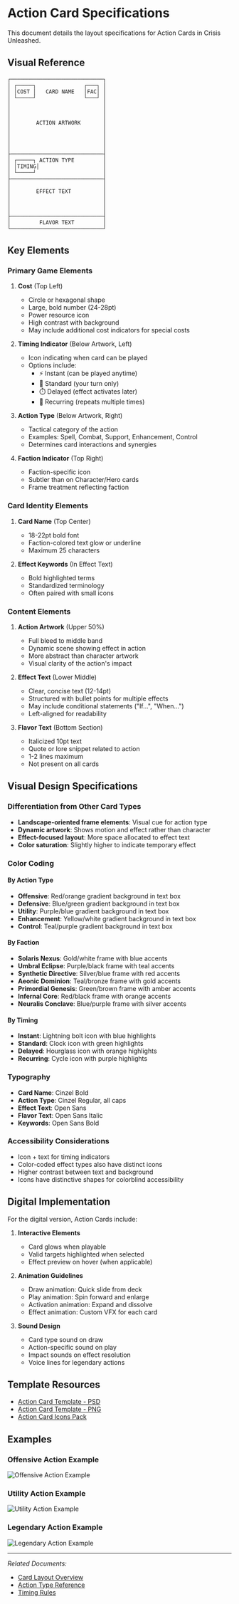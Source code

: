 # Action Card Specifications

This document details the layout specifications for Action Cards in Crisis Unleashed.

## Visual Reference

``` card
┌─────────────────────────────┐
│ ┌─────┐               ┌───┐ │
│ │COST │   CARD NAME   │FAC│ │
│ └─────┘               └───┘ │
│                             │
│                             │
│                             │
│        ACTION ARTWORK       │
│                             │
│                             │
│                             │
│                             │
├─────────────────────────────┤
│ ┌─────┐ ACTION TYPE         │
│ │TIMING│                    │
│ └─────┘                     │
├─────────────────────────────┤
│                             │
│        EFFECT TEXT          │
│                             │
│                             │
│                             │
├─────────────────────────────┤
│         FLAVOR TEXT         │
└─────────────────────────────┘
```

## Key Elements

### Primary Game Elements

1. **Cost** (Top Left)

   - Circle or hexagonal shape
   - Large, bold number (24-28pt)
   - Power resource icon
   - High contrast with background
   - May include additional cost indicators for special costs

2. **Timing Indicator** (Below Artwork, Left)

   - Icon indicating when card can be played
   - Options include:
     - ⚡ Instant (can be played anytime)
     - 🔄 Standard (your turn only)
     - ⏱️ Delayed (effect activates later)
     - 🔁 Recurring (repeats multiple times)

3. **Action Type** (Below Artwork, Right)

   - Tactical category of the action
   - Examples: Spell, Combat, Support, Enhancement, Control
   - Determines card interactions and synergies

4. **Faction Indicator** (Top Right)

   - Faction-specific icon
   - Subtler than on Character/Hero cards
   - Frame treatment reflecting faction

### Card Identity Elements

1. **Card Name** (Top Center)

   - 18-22pt bold font
   - Faction-colored text glow or underline
   - Maximum 25 characters

2. **Effect Keywords** (In Effect Text)

   - Bold highlighted terms
   - Standardized terminology
   - Often paired with small icons

### Content Elements

1. **Action Artwork** (Upper 50%)

   - Full bleed to middle band
   - Dynamic scene showing effect in action
   - More abstract than character artwork
   - Visual clarity of the action's impact

2. **Effect Text** (Lower Middle)

   - Clear, concise text (12-14pt)
   - Structured with bullet points for multiple effects
   - May include conditional statements ("If...", "When...")
   - Left-aligned for readability

3. **Flavor Text** (Bottom Section)

   - Italicized 10pt text
   - Quote or lore snippet related to action
   - 1-2 lines maximum
   - Not present on all cards

## Visual Design Specifications

### Differentiation from Other Card Types

- **Landscape-oriented frame elements**: Visual cue for action type
- **Dynamic artwork**: Shows motion and effect rather than character
- **Effect-focused layout**: More space allocated to effect text
- **Color saturation**: Slightly higher to indicate temporary effect

### Color Coding

#### By Action Type

- **Offensive**: Red/orange gradient background in text box
- **Defensive**: Blue/green gradient background in text box
- **Utility**: Purple/blue gradient background in text box
- **Enhancement**: Yellow/white gradient background in text box
- **Control**: Teal/purple gradient background in text box

#### By Faction

- **Solaris Nexus**: Gold/white frame with blue accents
- **Umbral Eclipse**: Purple/black frame with teal accents
- **Synthetic Directive**: Silver/blue frame with red accents
- **Aeonic Dominion**: Teal/bronze frame with gold accents
- **Primordial Genesis**: Green/brown frame with amber accents
- **Infernal Core**: Red/black frame with orange accents
- **Neuralis Conclave**: Blue/purple frame with silver accents

#### By Timing

- **Instant**: Lightning bolt icon with blue highlights
- **Standard**: Clock icon with green highlights
- **Delayed**: Hourglass icon with orange highlights
- **Recurring**: Cycle icon with purple highlights

### Typography

- **Card Name**: Cinzel Bold
- **Action Type**: Cinzel Regular, all caps
- **Effect Text**: Open Sans
- **Flavor Text**: Open Sans Italic
- **Keywords**: Open Sans Bold

### Accessibility Considerations

- Icon + text for timing indicators
- Color-coded effect types also have distinct icons
- Higher contrast between text and background
- Icons have distinctive shapes for colorblind accessibility

## Digital Implementation

For the digital version, Action Cards include:

1. **Interactive Elements**
   - Card glows when playable
   - Valid targets highlighted when selected
   - Effect preview on hover (when applicable)

2. **Animation Guidelines**
   - Draw animation: Quick slide from deck
   - Play animation: Spin forward and enlarge
   - Activation animation: Expand and dissolve
   - Effect animation: Custom VFX for each card

3. **Sound Design**
   - Card type sound on draw
   - Action-specific sound on play
   - Impact sounds on effect resolution
   - Voice lines for legendary actions

## Template Resources

- [Action Card Template - PSD](../design/templates/action_card_template.psd)
- [Action Card Template - PNG](../design/templates/action_card_template.png)
- [Action Card Icons Pack](../design/icons/action_icons.zip)

## Examples

### Offensive Action Example

![Offensive Action Example](../design/examples/offensive_action_card.png)

### Utility Action Example

![Utility Action Example](../design/examples/utility_action_card.png)

### Legendary Action Example

![Legendary Action Example](../design/examples/legendary_action_card.png)

---

*Related Documents:*

- [Card Layout Overview](card_layout_overview.md)
- [Action Type Reference](../mechanics/action_types.md)
- [Timing Rules](../mechanics/card_timing_rules.md)
